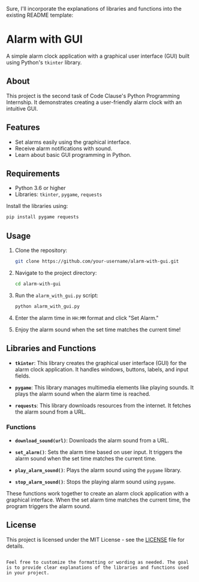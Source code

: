 Sure, I'll incorporate the explanations of libraries and functions into the existing README template:


# Alarm with GUI

A simple alarm clock application with a graphical user interface (GUI) built using Python's `tkinter` library.

## About

This project is the second task of Code Clause's Python Programming Internship. It demonstrates creating a user-friendly alarm clock with an intuitive GUI.

## Features

- Set alarms easily using the graphical interface.
- Receive alarm notifications with sound.
- Learn about basic GUI programming in Python.

## Requirements

- Python 3.6 or higher
- Libraries: `tkinter`, `pygame`, `requests`

Install the libraries using:

```bash
pip install pygame requests
```

## Usage

1. Clone the repository:

   ```bash
   git clone https://github.com/your-username/alarm-with-gui.git
   ```

2. Navigate to the project directory:

   ```bash
   cd alarm-with-gui
   ```

3. Run the `alarm_with_gui.py` script:

   ```bash
   python alarm_with_gui.py
   ```

4. Enter the alarm time in `HH:MM` format and click "Set Alarm."

5. Enjoy the alarm sound when the set time matches the current time!

## Libraries and Functions

- **`tkinter`**: This library creates the graphical user interface (GUI) for the alarm clock application. It handles windows, buttons, labels, and input fields.

- **`pygame`**: This library manages multimedia elements like playing sounds. It plays the alarm sound when the alarm time is reached.

- **`requests`**: This library downloads resources from the internet. It fetches the alarm sound from a URL.

### Functions

- **`download_sound(url)`**: Downloads the alarm sound from a URL.

- **`set_alarm()`**: Sets the alarm time based on user input. It triggers the alarm sound when the set time matches the current time.

- **`play_alarm_sound()`**: Plays the alarm sound using the `pygame` library.

- **`stop_alarm_sound()`**: Stops the playing alarm sound using `pygame`.

These functions work together to create an alarm clock application with a graphical interface. When the set alarm time matches the current time, the program triggers the alarm sound.

## License

This project is licensed under the MIT License - see the [LICENSE](LICENSE) file for details.
```

Feel free to customize the formatting or wording as needed. The goal is to provide clear explanations of the libraries and functions used in your project.
